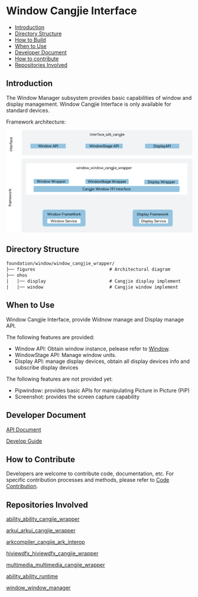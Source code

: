 # Window Cangjie Interface<a name="EN-US_TOPIC_0000001076213364"></a>

-   [Introduction](#section15701932113019)
-   [Directory Structure](#section1791423143211)
-   [How to Build](#section171384529151)
-   [When to Use](#section171384529150)
-   [Developer Document](#section171384529152)
-   [How to contribute](#section171384529153)
-   [Repositories Involved](#section1447164910172)

## Introduction<a name="section15701932113019"></a>

The Window Manager subsystem provides basic capabilities of window and display management. Window Cangjie Interface is only available for standard devices.

Framework architecture:

![Cangjie window wrapper](./figures/window_window_cangjie_wrapper_en.png)

## Directory Structure<a name="section1791423143211"></a>

```
foundation/window/window_cangjie_wrapper/
├── figures                            # Architectural diagram
├── ohos                               
|   |── display                        # Cangjie display implement
|   |── window                         # Cangjie window implement
```

## When to Use<a name="section171384529150"></a>

Window Cangjie Interface, provide Widnow manage and Display manage API.

The following features are provided:
- Window API: Obtain window instance, pelease refer to [Window](https://gitcode.com/openharmony-sig/arkcompiler_cangjie_ark_interop/blob/master/doc/API_Reference/source_en/arkui-cj/cj-apis-window.md).
- WindowStage API: Manage window units.
- Display API: manage display devices, obtain all display devices info and subscribe display devices

The following features are not provided yet:
- Pipwindow: provides basic APIs for manipulating Picture in Picture (PiP)
- Screenshot: provides the screen capture capability


## Developer Document<a name="section171384529152"></a>

[API Document](https://gitcode.com/openharmony-sig/arkcompiler_cangjie_ark_interop/blob/master/doc/API_Reference/source_en/arkui-cj/cj-apis-window.md)

[Develop Guide](https://gitcode.com/openharmony-sig/arkcompiler_cangjie_ark_interop/blob/master/doc/API_Reference/summary_cjnative_ohos_EN.md)

## How to Contribute<a name="section171384529153"></a>

Developers are welcome to contribute code, documentation, etc. For specific contribution processes and methods, please refer to [Code Contribution](https://gitcode.com/openharmony/docs/blob/master/en/contribute/how-to-contribute.md).

## Repositories Involved

[ability_ability_cangjie_wrapper](https://gitcode.com/openharmony-sig/ability_ability_cangjie_wrapper)

[arkui_arkui_cangjie_wrapper](https://gitcode.com/openharmony-sig/arkui_arkui_cangjie_wrapper)

[arkcompiler_cangjie_ark_interop](https://gitcode.com/openharmony-sig/arkcompiler_cangjie_ark_interop)

[hiviewdfx_hiviewdfx_cangjie_wrapper](https://gitcode.com/openharmony-sig/hiviewdfx_hiviewdfx_cangjie_wrapper)

[multimedia_multimedia_cangjie_wrapper](https://gitcode.com/openharmony-sig/multimedia_multimedia_cangjie_wrapper)

[ability_ability_runtime](https://gitee.com/openharmony/ability_ability_runtime)

[window_window_manager](https://gitee.com/openharmony/window_window_manager)